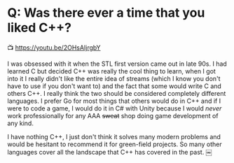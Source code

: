 # Q: Was there ever a time that you liked C++?

📺 <https://youtu.be/2OHsAIjrgbY>

I was obsessed with it when the STL first version came out in late 90s.
I had learned C but decided C++ was really the cool thing to learn, when
I got into it I really didn't like the entire idea of streams (which I
know you don't have to use if you don't want to) and the fact that some
would write C and others C++. I really think the two should be
considered completely different languages. I prefer Go for most things
that others would do in C++ and if I were to code a game, I would do it
in C\# with Unity because I would *never* work professionally for any AAA
~~sweat~~ shop doing game development of any kind.

I have nothing C++, I just don't think it solves many modern problems
and would be hesitant to recommend it for green-field projects. So many
other languages cover all the landscape that C++ has covered in the
past.
￼
